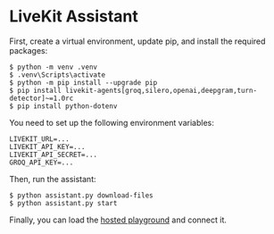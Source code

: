 # LiveKit Assistant

First, create a virtual environment, update pip, and install the required packages:

```
$ python -m venv .venv
$ .venv\Scripts\activate
$ python -m pip install --upgrade pip
$ pip install livekit-agents[groq,silero,openai,deepgram,turn-detector]~=1.0rc
$ pip install python-dotenv
```

You need to set up the following environment variables:

```
LIVEKIT_URL=...
LIVEKIT_API_KEY=...
LIVEKIT_API_SECRET=...
GROQ_API_KEY=...
```

Then, run the assistant:

```
$ python assistant.py download-files
$ python assistant.py start
```

Finally, you can load the [hosted playground](https://agents-playground.livekit.io/) and connect it.